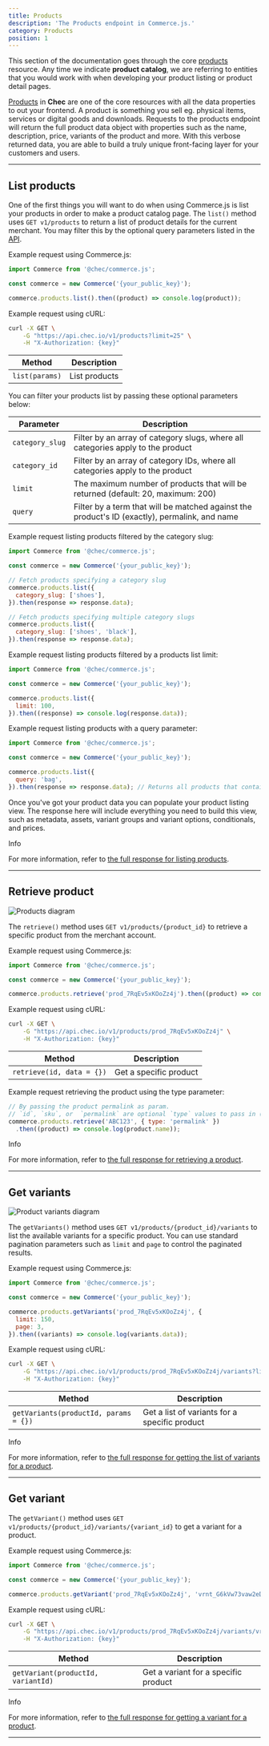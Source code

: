 ```yaml
---
title: Products
description: 'The Products endpoint in Commerce.js.'
category: Products
position: 1
---
```


This section of the documentation goes through the core [products](#list-products) resource. Any time we indicate
**product catalog**, we are referring to entities that you would work with when developing your product listing or
product detail pages.

[Products](/docs/api/?shell#products) in **Chec** are one of the core resources with all the data properties to out your
frontend. A product is something you sell eg. physical items, services or digital goods and downloads. Requests to the
products endpoint will return the full product data object with properties such as the name, description, price,
variants of the product and more. With this verbose returned data, you are able to build a truly unique front-facing
layer for your customers and users.

---

## List products

One of the first things you will want to do when using Commerce.js is list your products in order to make a product
catalog page. The `list()` method uses `GET v1/products` to return a list of product details for the current merchant.
You may filter this by the optional query parameters listed in the [API](/docs/api/?shell#list-all-products).

Example request using Commerce.js:

```js
import Commerce from '@chec/commerce.js';

const commerce = new Commerce('{your_public_key}');

commerce.products.list().then((product) => console.log(product));
```

Example request using cURL:

```bash
curl -X GET \
    -G "https://api.chec.io/v1/products?limit=25" \
    -H "X-Authorization: {key}"
```

| Method | Description |
| -------------------- | ----------- |
| `list(params)`       | List products |

You can filter your products list by passing these optional parameters below:

| Parameter | Description |
| -------------------- | ----------- |
| `category_slug` | Filter by an array of category slugs, where all categories apply to the product |
| `category_id` | Filter by an array of category IDs, where all categories apply to the product |
| `limit` | The maximum number of products that will be returned (default: 20, maximum: 200) |
| `query` | Filter by a term that will be matched against the product's ID (exactly), permalink, and name |


Example request listing products filtered by the category slug:

```js
import Commerce from '@chec/commerce.js';

const commerce = new Commerce('{your_public_key}');

// Fetch products specifying a category slug
commerce.products.list({
  category_slug: ['shoes'],
}).then(response => response.data);

// Fetch products specifying multiple category slugs
commerce.products.list({
  category_slug: ['shoes', 'black'],
}).then(response => response.data);
```

Example request listing products filtered by a products list limit:

```js
import Commerce from '@chec/commerce.js';

const commerce = new Commerce('{your_public_key}');

commerce.products.list({
  limit: 100,
}).then((response) => console.log(response.data));
```

Example request listing products with a query parameter:

```js
import Commerce from '@chec/commerce.js';

const commerce = new Commerce('{your_public_key}');

commerce.products.list({
  query: 'bag',
}).then(response => response.data); // Returns all products that contains the string in either the product name or permalink
```

Once you've got your product data you can populate your product listing view. The response here will include everything
you need to build this view, such as metadata, assets, variant groups and variant options, conditionals, and prices.

<div class="highlight highlight--info">
    <span>Info</span>
    <p>For more information, refer to <a href="/docs/api/?shell#products">the full response for listing products</a>.</p>
</div>

---

## Retrieve product

![Products diagram](https://cdn.chec.io/chec-assets/Product%20diagram.svg)

The `retrieve()` method uses `GET v1/products/{product_id}` to retrieve a specific product from the merchant account.

Example request using Commerce.js:

```js
import Commerce from '@chec/commerce.js';

const commerce = new Commerce('{your_public_key}');

commerce.products.retrieve('prod_7RqEv5xKOoZz4j').then((product) => console.log(product.name));
```

Example request using cURL:

```bash
curl -X GET \
    -G "https://api.chec.io/v1/products/prod_7RqEv5xKOoZz4j" \
    -H "X-Authorization: {key}"
```

| Method | Description |
| -------------------- | ----------- |
| `retrieve(id, data = {})`  | Get a specific product |

Example request retrieving the product using the type parameter:

```js
// By passing the product permalink as param.
// `id`, `sku`, or  `permalink` are optional `type` values to pass in (default is `id`).
commerce.products.retrieve('ABC123', { type: 'permalink' })
  .then((product) => console.log(product.name));
```

<div class="highlight highlight--info">
    <span>Info</span>
    <p>For more information, refer to <a href="/docs/api/#get-product">the full response for retrieving a product</a>.</p>
</div>

---

## Get variants

![Product variants diagram](https://cdn.chec.io/chec-assets/Product%20diagram.svg)

The `getVariants()` method uses `GET v1/products/{product_id}/variants` to list the available variants for a specific
product. You can use standard pagination parameters such as `limit` and `page` to control the paginated results.

Example request using Commerce.js:

```js
import Commerce from '@chec/commerce.js';

const commerce = new Commerce('{your_public_key}');

commerce.products.getVariants('prod_7RqEv5xKOoZz4j', {
  limit: 150,
  page: 3,
}).then((variants) => console.log(variants.data));
```

Example request using cURL:

```bash
curl -X GET \
    -G "https://api.chec.io/v1/products/prod_7RqEv5xKOoZz4j/variants?limit=150&page=3" \
    -H "X-Authorization: {key}"
```

| Method | Description |
| -------------------- | ----------- |
| `getVariants(productId, params = {})`  | Get a list of variants for a specific product |

<div class="highlight highlight--info">
    <span>Info</span>
    <p>For more information, refer to <a href="/docs/api/#list-variants">the full response for getting the list of variants for a product</a>.</p>
</div>


---

## Get variant

The `getVariant()` method uses `GET v1/products/{product_id}/variants/{variant_id}` to get a variant for a product.

Example request using Commerce.js:

```js
import Commerce from '@chec/commerce.js';

const commerce = new Commerce('{your_public_key}');

commerce.products.getVariant('prod_7RqEv5xKOoZz4j', 'vrnt_G6kVw73vaw2eDx').then((variant) => console.log(variant));
```

Example request using cURL:

```bash
curl -X GET \
    -G "https://api.chec.io/v1/products/prod_7RqEv5xKOoZz4j/variants/vrnt_G6kVw73vaw2eDx" \
    -H "X-Authorization: {key}"
```

| Method | Description |
| -------------------- | ----------- |
| `getVariant(productId, variantId)`  | Get a variant for a specific product |

<div class="highlight highlight--info">
    <span>Info</span>
    <p>For more information, refer to <a href="/docs/api/#get-variant">the full response for getting a variant for a product</a>.</p>
</div>

---
